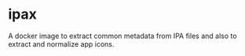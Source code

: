 # ipax
A docker image to extract common metadata from IPA files and also to extract and normalize app icons.
